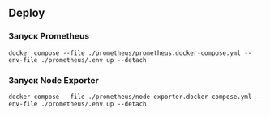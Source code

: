 ## Deploy

### Запуск Prometheus

```
docker compose --file ./prometheus/prometheus.docker-compose.yml --env-file ./prometheus/.env up --detach
```

### Запуск Node Exporter

```
docker compose --file ./prometheus/node-exporter.docker-compose.yml --env-file ./prometheus/.env up --detach
```
